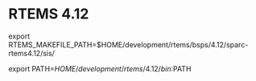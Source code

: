 # RTEMS 4.12
export RTEMS_MAKEFILE_PATH=$HOME/development/rtems/bsps/4.12/sparc-rtems4.12/sis/

export PATH=$HOME/development/rtems/4.12/bin:$PATH
